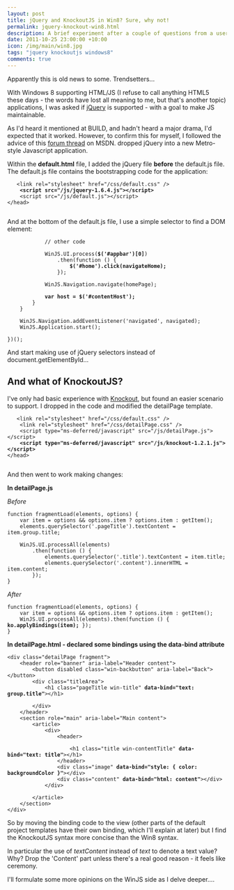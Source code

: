 ```yaml
--- 
layout: post
title: jQuery and KnockoutJS in Win8? Sure, why not!
permalink: jquery-knockout-win8.html
description: A brief experiment after a couple of questions from a user group event tonight
date: 2011-10-25 23:00:00 +10:00
icon: /img/main/win8.jpg
tags: "jquery knockoutjs windows8"
comments: true
---
```


Apparently this is old news to some. Trendsetters...

With Windows 8 supporting HTML/JS (I refuse to call anything HTML5 these days - the words have lost all meaning to me, but that's another topic) applications, I was asked if [jQuery][3] is supported - with a goal to make JS maintainable.

 [3]:http://jquery.com/

As I'd heard it mentioned at BUILD, and hadn't heard a major drama, I'd expected that it worked. However, to confirm this for myself, I followed the advice of this [forum thread][1] on MSDN. dropped jQuery into a new Metro-style Javascript application.

 [1]: http://social.msdn.microsoft.com/Forums/en-US/winappswithhtml5/thread/66273417-92cd-4a35-b9a1-281d962eff59

Within the **default.html** file, I added the jQuery file **before** the default.js file. The default.js file contains the bootstrapping code for the application:

<pre><code>   &lt;link rel="stylesheet" href="/css/default.css" /&gt;
    <strong>&lt;script src="/js/jquery-1.6.4.js"&gt;&lt;/script&gt;</strong>
    &lt;script src="/js/default.js"&gt;&lt;/script&gt;
&lt;/head&gt;

</code></pre>

And at the bottom of the default.js file, I use a simple selector to find a DOM element:

<pre><code>            // other code

            WinJS.UI.process(<strong>$('#appbar')[0]</strong>)
                .then(function () { 
                    <strong>$('#home').click(navigateHome);</strong>
                });

            WinJS.Navigation.navigate(homePage);

            <strong>var host = $('#contentHost');</strong>
        }
    }

    WinJS.Navigation.addEventListener('navigated', navigated);
    WinJS.Application.start();

})();
</code></pre>

And start making use of jQuery selectors instead of document.getElementById...


## And what of KnockoutJS?

I've only had basic experience with [Knockout][2], but found an easier scenario to support. I dropped in the code and modified the detailPage template.

 [2]:http://knockoutjs.com/

<pre><code>   &lt;link rel="stylesheet" href="/css/default.css" /&gt;
    &lt;link rel="stylesheet" href="/css/detailPage.css" /&gt;
    &lt;script type="ms-deferred/javascript" src="/js/detailPage.js"&gt;&lt;/script&gt;
    <strong>&lt;script type="ms-deferred/javascript" src="/js/knockout-1.2.1.js"&gt;&lt;/script&gt;</strong>
&lt;/head&gt;

</code></pre>

And then went to work making changes:

**In detailPage.js**

*Before*

    function fragmentLoad(elements, options) {
        var item = options && options.item ? options.item : getItem();
        elements.querySelector('.pageTitle').textContent = item.group.title;

        WinJS.UI.processAll(elements)
            .then(function () {
                elements.querySelector('.title').textContent = item.title;
                elements.querySelector('.content').innerHTML = item.content;
            });
    }

*After*

<pre><code>function fragmentLoad(elements, options) {
    var item = options &amp;&amp; options.item ? options.item : getItem();
    WinJS.UI.processAll(elements).then(function () { <strong>ko.applyBindings(item);</strong> });
}
</code></pre>

**In detailPage.html - declared some bindings using the data-bind attribute**

<pre><code>&lt;div class="detailPage fragment"&gt;
    &lt;header role="banner" aria-label="Header content"&gt;
        &lt;button disabled class="win-backbutton" aria-label="Back"&gt;&lt;/button&gt;
        &lt;div class="titleArea"&gt;
            &lt;h1 class="pageTitle win-title" <strong>data-bind="text: group.title"</strong>&gt;&lt;/h1&gt;

        &lt;/div&gt;
    &lt;/header&gt;
    &lt;section role="main" aria-label="Main content"&gt;
        &lt;article&gt;
            &lt;div&gt;
                &lt;header&gt;

                    &lt;h1 class="title win-contentTitle" <strong>data-bind="text: title"</strong>&gt;&lt;/h1&gt;
                &lt;/header&gt;
                &lt;div class="image" <strong>data-bind="style: { color: backgroundColor }"</strong>&gt;&lt;/div&gt;
                &lt;div class="content" <strong>data-bind="html: content"</strong>&gt;&lt;/div&gt;
            &lt;/div&gt;

        &lt;/article&gt;
    &lt;/section&gt;
&lt;/div&gt;
</code></pre>

So by moving the binding code to the view (other parts of the default project templates have their own binding, which I'll explain at later) but I find the KnockoutJS syntax more concise than the Win8 syntax. 

In particular the use of *textContent* instead of *text* to denote a text value? Why? Drop the 'Content' part unless there's a real good reason - it feels like ceremony.

I'll formulate some more opinions on the WinJS side as I delve deeper....